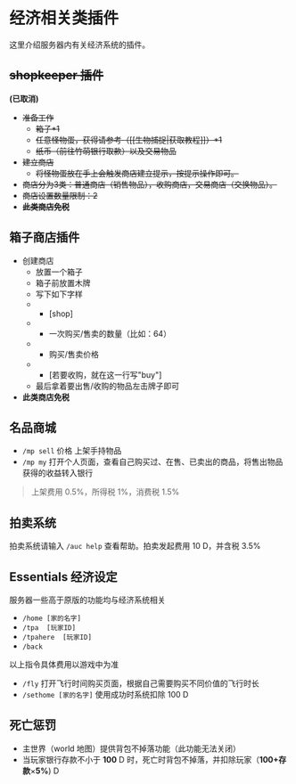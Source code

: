 # 经济相关类插件

这里介绍服务器内有关经济系统的插件。

## ~~shopkeeper 插件~~

**\(已取消\)**

* ~~准备工作~~
  * ~~箱子\*1~~
  * ~~任意怪物蛋，获得请参考（\[\[生物捕捉\|获取教程\]\]）\*1~~
  * ~~纸币（前往竹萌银行取款）以及交易物品~~
* ~~建立商店~~
  * ~~将怪物蛋放在手上会触发商店建立提示，按提示操作即可。~~
* ~~商店分为3类：普通商店（销售物品），收购商店，交易商店（交换物品）。~~
* ~~商店设置数量限制：2~~
* ~~**此类商店免税**~~

## 箱子商店插件

* 创建商店
  * 放置一个箱子
  * 箱子前放置木牌
  * 写下如下字样
  * * \[shop\]
  * * 一次购买/售卖的数量（比如：64）
  * * 购买/售卖价格
  * * \[若要收购，就在这一行写"buy"\]
  * 最后拿着要出售/收购的物品左击牌子即可
* **此类商店免税**

## 名品商城

* `/mp sell` 价格 上架手持物品
* `/mp my` 打开个人页面，查看自己购买过、在售、已卖出的商品，将售出物品获得的收益转入银行

> 上架费用 0.5%，所得税 1%，消费税 1.5%

## 拍卖系统

拍卖系统请输入 `/auc help` 查看帮助。拍卖发起费用 10 D，并含税 3.5%

## Essentials 经济设定

服务器一些高于原版的功能均与经济系统相关

* `/home [家的名字]` 
* `/tpa  [玩家ID]` 
* `/tpahere  [玩家ID]`
* `/back`

以上指令具体费用以游戏中为准

* `/fly` 打开飞行时间购买页面，根据自己需要购买不同价值的飞行时长
* `/sethome [家的名字]` 使用成功时系统扣除 100 D

## 死亡惩罚

* 主世界（world 地图）提供背包不掉落功能（此功能无法关闭）
* 当玩家银行存款不小于 **100** D 时，死亡时背包不掉落，并扣除玩家（**100+存款**×**5%**\) D


